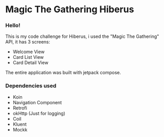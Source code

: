 # Magic The Gathering Hiberus

### Hello!

This is my code challenge for Hiberus, i used the "Magic The Gathering" API, it has 3 screens:
 
 - Welcome View
 - Card List View
 - Card Detail View

The entire application was built with jetpack compose.

### Dependencies used

 - Koin
 - Navigation Component
 - Retrofi
 - okHttp (Just for logging)
 - Coil
 - Kluent
 - Mockk
